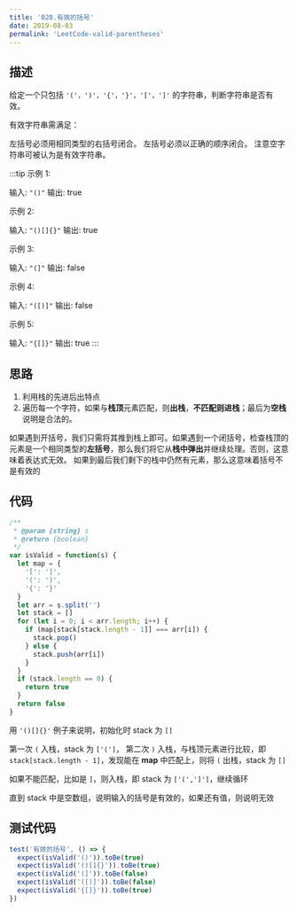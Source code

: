 ```yaml
---
title: '020.有效的括号'
date: 2019-08-03
permalink: 'LeetCode-valid-parentheses'
---
```


## 描述

给定一个只包括 `'('，')'，'{'，'}'，'['，']'` 的字符串，判断字符串是否有效。

有效字符串需满足：

左括号必须用相同类型的右括号闭合。
左括号必须以正确的顺序闭合。
注意空字符串可被认为是有效字符串。

:::tip
示例 1:

输入: `"()"`
输出: true

示例 2:

输入: `"()[]{}"`
输出: true

示例 3:

输入: `"(]"`
输出: false

示例 4:

输入: `"([)]"`
输出: false

示例 5:

输入: `"{[]}"`
输出: true
:::

## 思路

1. 利用栈的先进后出特点
2. 遍历每一个字符，如果与**栈顶**元素匹配，则**出栈**，**不匹配则进栈**；最后为**空栈**说明是合法的。

如果遇到开括号，我们只需将其推到栈上即可。如果遇到一个闭括号，检查栈顶的元素是一个相同类型的**左括号**，那么我们将它从**栈中弹出**并继续处理。否则，这意味着表达式无效。
如果到最后我们剩下的栈中仍然有元素，那么这意味着括号不是有效的

## 代码

```js
/**
 * @param {string} s
 * @return {boolean}
 */
var isValid = function(s) {
  let map = {
    '[': ']',
    '(': ')',
    '{': '}'
  }
  let arr = s.split('')
  let stack = []
  for (let i = 0; i < arr.length; i++) {
    if (map[stack[stack.length - 1]] === arr[i]) {
      stack.pop()
    } else {
      stack.push(arr[i])
    }
  }
  if (stack.length == 0) {
    return true
  }
  return false
}
```

用 `'()[]{}'` 例子来说明，初始化时 stack 为 `[]`

第一次 `(` 入栈，stack 为 `['(']`，
第二次 `)` 入栈，与栈顶元素进行比较，即 `stack[stack.length - 1]`，发现能在 **map** 中匹配上，则将 `(` 出栈，stack 为 `[]`

如果不能匹配，比如是 `]`，则入栈，即 stack 为 `['(',']']`，继续循环

直到 stack 中是空数组，说明输入的括号是有效的，如果还有值，则说明无效

## 测试代码

```js
test('有效的括号', () => {
  expect(isValid('()')).toBe(true)
  expect(isValid('()[]{}')).toBe(true)
  expect(isValid('(]')).toBe(false)
  expect(isValid('([)]')).toBe(false)
  expect(isValid('{[]}')).toBe(true)
})
```
